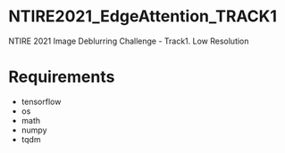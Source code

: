 # NTIRE2021_EdgeAttention_TRACK1
NTIRE 2021 Image Deblurring Challenge - Track1. Low Resolution

# Requirements
 - tensorflow
 - os
 - math
 - numpy
 - tqdm

